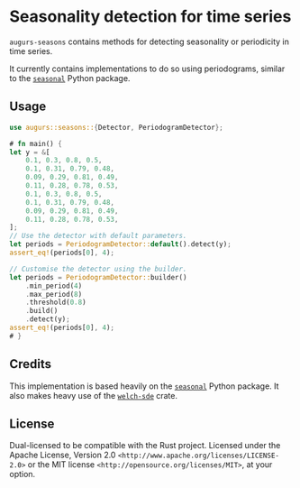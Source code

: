 # Seasonality detection for time series

`augurs-seasons` contains methods for detecting seasonality or periodicity in time series.

It currently contains implementations to do so using periodograms, similar to the [`seasonal`] Python package.

## Usage

```rust
use augurs::seasons::{Detector, PeriodogramDetector};

# fn main() {
let y = &[
    0.1, 0.3, 0.8, 0.5,
    0.1, 0.31, 0.79, 0.48,
    0.09, 0.29, 0.81, 0.49,
    0.11, 0.28, 0.78, 0.53,
    0.1, 0.3, 0.8, 0.5,
    0.1, 0.31, 0.79, 0.48,
    0.09, 0.29, 0.81, 0.49,
    0.11, 0.28, 0.78, 0.53,
];
// Use the detector with default parameters.
let periods = PeriodogramDetector::default().detect(y);
assert_eq!(periods[0], 4);

// Customise the detector using the builder.
let periods = PeriodogramDetector::builder()
    .min_period(4)
    .max_period(8)
    .threshold(0.8)
    .build()
    .detect(y);
assert_eq!(periods[0], 4);
# }
```

## Credits

This implementation is based heavily on the [`seasonal`] Python package.
It also makes heavy use of the [`welch-sde`] crate.

[`seasonal`]: https://github.com/welch/seasonal
[`welch-sde`]: https://crates.io/crates/welch-sde

## License

Dual-licensed to be compatible with the Rust project.
Licensed under the Apache License, Version 2.0 `<http://www.apache.org/licenses/LICENSE-2.0>` or the MIT license `<http://opensource.org/licenses/MIT>`, at your option.
